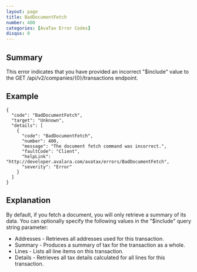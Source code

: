 ```yaml
---
layout: page
title: BadDocumentFetch
number: 400
categories: [AvaTax Error Codes]
disqus: 0
---
```


## Summary

This error indicates that you have provided an incorrect "$include" value to the GET /api/v2/companies/{0}/transactions endpoint.

## Example

    {
      "code": "BadDocumentFetch",
      "target": "Unknown",
      "details": [
        {
          "code": "BadDocumentFetch",
          "number": 400,
          "message": "The document fetch command was incorrect.",
          "faultCode": "Client",
          "helpLink": "http://developer.avalara.com/avatax/errors/BadDocumentFetch",
          "severity": "Error"
        }
      ]
    }

## Explanation

By default, if you fetch a document, you will only retrieve a summary of its data.  You can optionally specify the following values in the "$include" query string parameter:

* Addresses - Retrieves all addresses used for this transaction.
* Summary - Produces a summary of tax for the transaction as a whole.
* Lines - Lists all line items on this transaction.
* Details - Retrieves all tax details calculated for all lines for this transaction.

